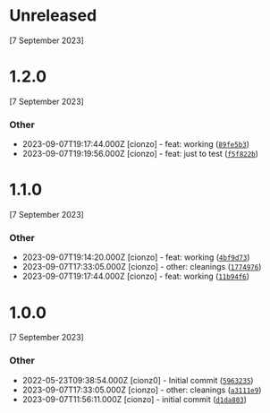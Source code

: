 # Unreleased
[7 September 2023]

# 1.2.0
[7 September 2023]

### Other

* 2023-09-07T19:17:44.000Z [cionzo] - feat: working ([`89fe5b3`](https://github.com/cionz0/js-changelog/commit/89fe5b30e22f93403b02827f7ffb22dc65bdc9fe))
* 2023-09-07T19:19:56.000Z [cionzo] - feat: just to test ([`f5f822b`](https://github.com/cionz0/js-changelog/commit/f5f822ba6473d66641adcf40c4f4afb11655c8ed))
# 1.1.0
[7 September 2023]

### Other

* 2023-09-07T19:14:20.000Z [cionzo] - feat: working ([`4bf9d73`](https://github.com/cionz0/js-changelog/commit/4bf9d73f7483adb377eccf510ab3adbdff92ad7d))
* 2023-09-07T17:33:05.000Z [cionzo] - other: cleanings ([`1774976`](https://github.com/cionz0/js-changelog/commit/1774976aeabb5a7986666d37e12dc8c97b20a91f))
* 2023-09-07T19:17:44.000Z [cionzo] - feat: working ([`11b94f6`](https://github.com/cionz0/js-changelog/commit/11b94f686a9b5bde559984ad5d1f2db744efa9c2))
# 1.0.0
[7 September 2023]

### Other

* 2022-05-23T09:38:54.000Z [cionz0] - Initial commit ([`5963235`](https://github.com/cionz0/js-changelog/commit/59632357bf9b0db8d8685e1b80f2ac55a7da5fea))
* 2023-09-07T17:33:05.000Z [cionzo] - other: cleanings ([`a3111e9`](https://github.com/cionz0/js-changelog/commit/a3111e90effb63e35c2cffa893f1ef0b1962f59b))
* 2023-09-07T11:56:11.000Z [cionzo] - initial commit ([`d1da803`](https://github.com/cionz0/js-changelog/commit/d1da803963e900644fae548b63a8f7a63b699b33))
